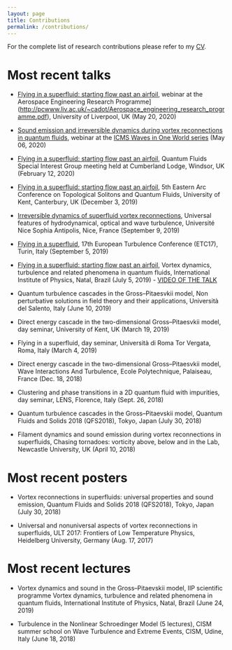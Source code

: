 ```yaml
---
layout: page
title: Contributions
permalink: /contributions/
---
```


For the complete list of research contributions please refer to my [CV](/research/assets/DavideProment_fullCV.pdf).

# Most recent talks
- [Flying in a superfluid: starting flow past an airfoil](/research/assets/slides/200520_Liverpool.pdf), webinar at the Aerospace Engineering Research Programme](http://pcwww.liv.ac.uk/~cadot/Aerospace_engineering_research_programme.pdf), University of Liverpool, UK (May 20, 2020)

- [Sound emission and irreversible dynamics during vortex reconnections in quantum fluids](/research/assets/slides/200506_ICMS.pdf), webinar at the [ICMS Waves in One World series](https://sites.google.com/view/waves-ow/) (May 06, 2020)

- [Flying in a superfluid: starting flow past an airfoil](/research/assets/slides/200212_Windsor.pdf), Quantum Fluids Special Interest Group meeting held at Cumberland Lodge, Windsor, UK (February 12, 2020)

- [Flying in a superfluid: starting flow past an airfoil](/research/assets/slides/191203_Kent.pdf), 5th Eastern Arc Conference on Topological Solitons and Quantum Fluids, University of Kent, Canterbury, UK (December 3, 2019)

- [Irreversible dynamics of superfluid vortex reconnections](/research/assets/slides/190908_Nice.pdf), Universal features of hydrodynamical, optical and wave turbulence, Université Nice Sophia Antipolis, Nice, France (September 9, 2019)

- [Flying in a superfluid](/research/assets/slides/190905_Torino.pdf), 17th European Turbulence Conference (ETC17), Turin, Italy (September 5, 2019)

- [Flying in a superfluid: starting flow past an airfoil](/research/assets/slides/190705_Natal.pdf), Vortex dynamics, turbulence and related phenomena in quantum fluids, International Institute of Physics, Natal, Brazil (July 5, 2019) - [VIDEO OF THE TALK](https://youtu.be/mOpb4VeosXA)

- Quantum turbulence cascades in the Gross–Pitaesvkii model, Non perturbative solutions in field theory and their applications, Università del Salento, Italy (June 10, 2019)

- Direct energy cascade in the two-dimensional Gross–Pitaesvkii model, day seminar, University of Kent, UK (March 19, 2019)

- Flying in a superfluid, day seminar, Università di Roma Tor Vergata, Roma, Italy (March 4, 2019)

- Direct energy cascade in the two-dimensional Gross–Pitaesvkii model, Wave Interactions And Turbulence, Ecole Polytechnique, Palaiseau, France (Dec. 18, 2018)

- Clustering and phase transitions in a 2D quantum fluid with impurities, day seminar, LENS, Florence, Italy (Sept. 26, 2018)

- Quantum turbulence cascades in the Gross–Pitaevskii model, Quantum Fluids and Solids 2018 (QFS2018), Tokyo, Japan (July 30, 2018)

- Filament dynamics and sound emission during vortex reconnections in superfluids, Chasing tornadoes: vorticity above, below and in the Lab, Newcastle University, UK (April 10, 2018)


# Most recent posters
- Vortex reconnections in superfluids: universal properties and sound emission, Quantum Fluids and Solids 2018 (QFS2018), Tokyo, Japan (July 30, 2018)

- Universal and nonuniversal aspects of vortex reconnections in superfluids, ULT 2017: Frontiers of Low Temperature Physics, Heidelberg University, Germany (Aug. 17, 2017)

# Most recent lectures
- Vortex dynamics and sound in the Gross–Pitaevskii model, IIP scientific programme Vortex dynamics, turbulence and related phenomena in quantum fluids, International Institute of Physics, Natal, Brazil (June 24, 2019)

- Turbulence in the Nonlinear Schroedinger Model (5 lectures), CISM summer school on Wave Turbulence and Extreme Events, CISM, Udine, Italy (June 18, 2018)


